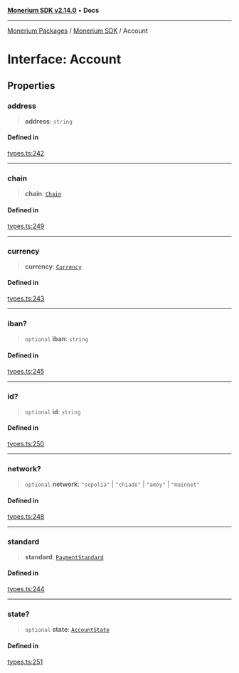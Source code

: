 [**Monerium SDK v2.14.0**](../Packages.md) • **Docs**

***

[Monerium Packages](../../Packages.md) / [Monerium SDK](../Monerium%20SDK.md) / Account

# Interface: Account

## Properties

### address

> **address**: `string`

#### Defined in

[types.ts:242](https://github.com/monerium/js-monorepo/blob/ffeefd2a9bccc0d18acecd9390a7bfced5720c17/packages/sdk/src/types.ts#L242)

***

### chain

> **chain**: [`Chain`](../type-aliases/Chain.md)

#### Defined in

[types.ts:249](https://github.com/monerium/js-monorepo/blob/ffeefd2a9bccc0d18acecd9390a7bfced5720c17/packages/sdk/src/types.ts#L249)

***

### currency

> **currency**: [`Currency`](../enumerations/Currency.md)

#### Defined in

[types.ts:243](https://github.com/monerium/js-monorepo/blob/ffeefd2a9bccc0d18acecd9390a7bfced5720c17/packages/sdk/src/types.ts#L243)

***

### iban?

> `optional` **iban**: `string`

#### Defined in

[types.ts:245](https://github.com/monerium/js-monorepo/blob/ffeefd2a9bccc0d18acecd9390a7bfced5720c17/packages/sdk/src/types.ts#L245)

***

### id?

> `optional` **id**: `string`

#### Defined in

[types.ts:250](https://github.com/monerium/js-monorepo/blob/ffeefd2a9bccc0d18acecd9390a7bfced5720c17/packages/sdk/src/types.ts#L250)

***

### network?

> `optional` **network**: `"sepolia"` \| `"chiado"` \| `"amoy"` \| `"mainnet"`

#### Defined in

[types.ts:248](https://github.com/monerium/js-monorepo/blob/ffeefd2a9bccc0d18acecd9390a7bfced5720c17/packages/sdk/src/types.ts#L248)

***

### standard

> **standard**: [`PaymentStandard`](../enumerations/PaymentStandard.md)

#### Defined in

[types.ts:244](https://github.com/monerium/js-monorepo/blob/ffeefd2a9bccc0d18acecd9390a7bfced5720c17/packages/sdk/src/types.ts#L244)

***

### state?

> `optional` **state**: [`AccountState`](../enumerations/AccountState.md)

#### Defined in

[types.ts:251](https://github.com/monerium/js-monorepo/blob/ffeefd2a9bccc0d18acecd9390a7bfced5720c17/packages/sdk/src/types.ts#L251)
